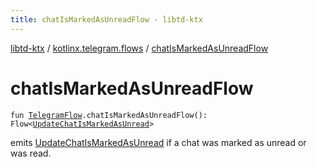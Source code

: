```yaml
---
title: chatIsMarkedAsUnreadFlow - libtd-ktx
---
```


[libtd-ktx](../index.html) / [kotlinx.telegram.flows](index.html) / [chatIsMarkedAsUnreadFlow](./chat-is-marked-as-unread-flow.html)

# chatIsMarkedAsUnreadFlow

`fun `[`TelegramFlow`](../kotlinx.telegram.core/-telegram-flow/index.html)`.chatIsMarkedAsUnreadFlow(): Flow<`[`UpdateChatIsMarkedAsUnread`](https://tdlibx.github.io/td/docs/org/drinkless/td/libcore/telegram/TdApi/UpdateChatIsMarkedAsUnread.html)`>`

emits [UpdateChatIsMarkedAsUnread](https://tdlibx.github.io/td/docs/org/drinkless/td/libcore/telegram/TdApi/UpdateChatIsMarkedAsUnread.html) if a chat was marked as unread or was read.

